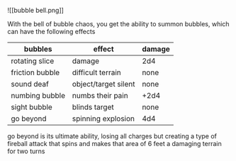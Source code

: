 ![[bubble bell.png]]

With the bell of bubble chaos, you get the ability to summon bubbles, which can have the following effects

| bubbles         | effect               | damage |
| --------------- | -------------------- | ------ |
| rotating slice  | damage               | 2d4    |
| friction bubble | difficult terrain    | none   |
| sound deaf      | object/target silent | none   |
| numbing bubble  | numbs their pain     | +2d4   |
| sight bubble    | blinds target        | none   |
| go beyond       | spinning explosion   | 4d4    |

go beyond is its ultimate ability, losing all charges but creating a type of fireball attack that spins and makes that area of 6 feet a damaging terrain for two turns
